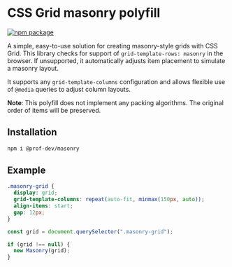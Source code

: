 # CSS Grid masonry polyfill

<a href="https://npmjs.com/package/@prof-dev/masonry"><img src="https://img.shields.io/npm/v/@prof-dev/masonry.svg" alt="npm package"></a>

A simple, easy-to-use solution for creating masonry-style grids with CSS Grid. This library checks for support of `grid-template-rows: masonry` in the browser. If unsupported, it automatically adjusts item placement to simulate a masonry layout.

It supports any `grid-template-columns` configuration and allows flexible use of `@media` queries to adjust column layouts.

**Note**: This polyfill does not implement any packing algorithms. The original order of items will be preserved.

## Installation

```bash
npm i @prof-dev/masonry
```

## Example

```css
.masonry-grid {
  display: grid;
  grid-template-columns: repeat(auto-fit, minmax(150px, auto));
  align-items: start;
  gap: 12px;
}
```

```ts
const grid = document.querySelector(".masonry-grid");

if (grid !== null) {
  new Masonry(grid);
}
```
